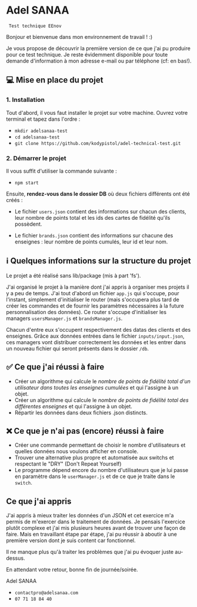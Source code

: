 # Adel SANAA
` Test technique EEnov`

Bonjour et bienvenue dans mon environnement de travail ! :)

Je vous propose de découvrir la première version de ce que j'ai pu produire pour ce test technique. Je reste évidemment disponible pour toute demande d'information à mon adresse e-mail ou par téléphone (cf: en bas!).

## 💻 Mise en place du projet
### 1. Installation
Tout d'abord, il vous faut installer le projet sur votre machine. Ouvrez votre terminal et tapez dans l'ordre :
- `mkdir adelsanaa-test`
- `cd adelsanaa-test`
- `git clone https://github.com/kodypistol/adel-technical-test.git`

### 2. Démarrer le projet
Il vous suffit d'utiliser la commande suivante :
- `npm start`

Ensuite, **rendez-vous dans le dossier DB** où deux fichiers différents ont été créés : 
- Le fichier `users.json` contient des informations sur chacun des clients, leur nombre de points total et les ids des cartes de fidélité qu'ils possèdent.


- Le fichier `brands.json` contient des informations sur chacune des enseignes : leur nombre de points cumulés, leur id et leur nom.

## ℹ️ Quelques informations sur la structure du projet
Le projet a été réalisé sans lib/package (mis à part 'fs').

J'ai organisé le projet à la manière dont j'ai appris à organiser mes projets il y a peu de temps. 
J'ai tout d'abord un fichier `app.js` qui s'occupe, pour l'instant, simplement d'initialiser le router (mais s'occupera plus tard de créer les commandes et de fournir les paramètres nécessaires à la future personnalisation des données). 
Ce router s'occupe d'initialiser les managers `usersManager.js` et `brandsManager.js`.

Chacun d'entre eux s'occupent respectivement des datas des clients et des enseignes. Grâce aux données entrées dans le fichier `inputs/input.json`, ces managers vont distribuer correctement les données et les entrer dans un nouveau fichier qui seront présents dans le dossier `/db`.

## ✅ Ce que j'ai réussi à faire
- Créer un algorithme qui calcule le _nombre de points de fidélité total d'un utilisateur dans toutes les enseignes cumulées_ et qui l'assigne à un objet.
- Créer un algorithme qui calcule le _nombre de points de fidélité total des différentes enseignes_ et qui l'assigne à un objet.
- Répartir les données dans deux fichiers .json distincts.

## ❌ Ce que je n'ai pas (encore) réussi à faire
- Créer une commande permettant de choisir le nombre d'utilisateurs et quelles données nous voulons afficher en console.
- Trouver une alternative plus propre et automatisée aux switchs et respectant le "DRY" (Don't Repeat Yourself)
- Le programme dépend encore du nombre d'utilisateurs que je lui passe en paramètre dans le `userManager.js` et de ce que je traite dans le `switch`.

## Ce que j'ai appris
J'ai appris à mieux traiter les données d'un JSON et cet exercice m'a permis de m'exercer dans le traitement de données. Je pensais l'exercice plutôt complexe et j'ai mis plusieurs heures avant de trouver une façon de faire. 
Mais en travaillant étape par étape, j'ai pu réussir à aboutir à une première version dont je suis content car fonctionnel.

Il ne manque plus qu'à traiter les problèmes que j'ai pu évoquer juste au-dessus.

En attendant votre retour, 
bonne fin de journée/soirée.

Adel SANAA
- `contactpro@adelsanaa.com`
- `07 71 18 84 40`
